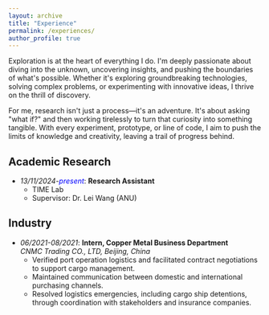 ```yaml
---
layout: archive
title: "Experience"
permalink: /experiences/
author_profile: true
---
```

<!-- <font color="red"><strong>A*</strong>, accepted, to appear</font> -->
<!-- Research experience
====== -->

<style>
a:link {
  text-decoration: none;
}

a:visited {
  text-decoration: none;
}

a:hover {
  text-decoration: underline;
}

a:active {
  text-decoration: underline;
}
</style>

Exploration is at the heart of everything I do. I'm deeply passionate about diving into the unknown, uncovering insights, and pushing the boundaries of what's possible. Whether it's exploring groundbreaking technologies, solving complex problems, or experimenting with innovative ideas, I thrive on the thrill of discovery.

For me, research isn't just a process—it's an adventure. It's about asking "what if?" and then working tirelessly to turn that curiosity into something tangible. With every experiment, prototype, or line of code, I aim to push the limits of knowledge and creativity, leaving a trail of progress behind.

<h2>Academic Research</h2>

* *13/11/2024-<font color="blue">present</font>*: **Research Assistant** 
  * [TIME Lab](https://time.anu.edu.au/)
  * Supervisor: [Dr. Lei Wang](https://leiwangr.github.io/) (ANU)

<h2>Industry</h2>

* *06/2021-08/2021*: **Intern, Copper Metal Business Department**  
  *CNMC Trading CO., LTD, Beijing, China*  
  - Verified port operation logistics and facilitated contract negotiations to support cargo management.  
  - Maintained communication between domestic and international purchasing channels.  
  - Resolved logistics emergencies, including cargo ship detentions, through coordination with stakeholders and insurance companies.
